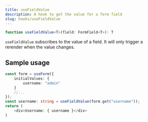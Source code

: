 ```yaml
---
title: useFieldValue
description: A hook to get the value for a form field
slug: hooks/useFieldValue
---
```


```typescript
function useFieldValue<T>(field: FormField<T>): T
```

`useFieldValue` subscribes to the value of a field. It will only trigger a rerender when the value changes.

## Sample usage

```typescript jsx
const form = useForm({
    initialValues: {
        username: "admin"
    }
    //...
});
const username: string = useFieldValue(form.get("username"));
return (
    <div>Username: { username }</div>
)
```
